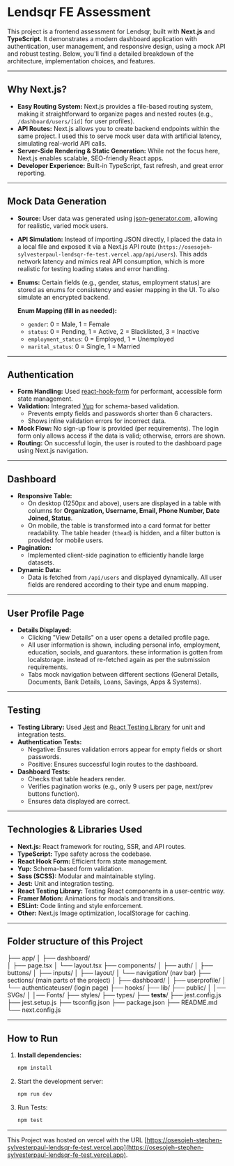 # Lendsqr FE Assessment

This project is a frontend assessment for Lendsqr, built with **Next.js** and **TypeScript**. It demonstrates a modern dashboard application with authentication, user management, and responsive design, using a mock API and robust testing. Below, you'll find a detailed breakdown of the architecture, implementation choices, and features.

---

## Why Next.js?

- **Easy Routing System:** Next.js provides a file-based routing system, making it straightforward to organize pages and nested routes (e.g., `/dashboard/users/[id]` for user profiles).
- **API Routes:** Next.js allows you to create backend endpoints within the same project. I used this to serve mock user data with artificial latency, simulating real-world API calls.
- **Server-Side Rendering & Static Generation:** While not the focus here, Next.js enables scalable, SEO-friendly React apps.
- **Developer Experience:** Built-in TypeScript, fast refresh, and great error reporting.

---

## Mock Data Generation

- **Source:** User data was generated using [json-generator.com](https://json-generator.com/), allowing for realistic, varied mock users.
- **API Simulation:** Instead of importing JSON directly, I placed the data in a local file and exposed it via a Next.js API route (`https://osesojeh-sylvesterpaul-lendsqr-fe-test.vercel.app/api/users`). This adds network latency and mimics real API consumption, which is more realistic for testing loading states and error handling.
- **Enums:** Certain fields (e.g., gender, status, employment status) are stored as enums for consistency and easier mapping in the UI. To also simulate an encrypted backend.

  **Enum Mapping (fill in as needed):**

  - `gender`: 0 = Male, 1 = Female
  - `status`: 0 = Pending, 1 = Active, 2 = Blacklisted, 3 = Inactive
  - `employment_status`: 0 = Employed, 1 = Unemployed
  - `marital_status`: 0 = Single, 1 = Married

---

## Authentication

- **Form Handling:** Used [react-hook-form](https://react-hook-form.com/) for performant, accessible form state management.
- **Validation:** Integrated [Yup](https://github.com/jquense/yup) for schema-based validation.
  - Prevents empty fields and passwords shorter than 6 characters.
  - Shows inline validation errors for incorrect data.
- **Mock Flow:** No sign-up flow is provided (per requirements). The login form only allows access if the data is valid; otherwise, errors are shown.
- **Routing:** On successful login, the user is routed to the dashboard page using Next.js navigation.

---

## Dashboard

- **Responsive Table:**
  - On desktop (1250px and above), users are displayed in a table with columns for **Organization, Username, Email, Phone Number, Date Joined, Status**.
  - On mobile, the table is transformed into a card format for better readability. The table header (`thead`) is hidden, and a filter button is provided for mobile users.
- **Pagination:**
  - Implemented client-side pagination to efficiently handle large datasets.
- **Dynamic Data:**
  - Data is fetched from `/api/users` and displayed dynamically. All user fields are rendered according to their type and enum mapping.

---

## User Profile Page

- **Details Displayed:**
  - Clicking "View Details" on a user opens a detailed profile page.
  - All user information is shown, including personal info, employment, education, socials, and guarantors. these information is gotten from localstorage. instead of re-fetched again as per the submission requirements.
  - Tabs mock navigation between different sections (General Details, Documents, Bank Details, Loans, Savings, Apps & Systems).

---

## Testing

- **Testing Library:** Used [Jest](https://jestjs.io/) and [React Testing Library](https://testing-library.com/) for unit and integration tests.
- **Authentication Tests:**
  - Negative: Ensures validation errors appear for empty fields or short passwords.
  - Positive: Ensures successful login routes to the dashboard.
- **Dashboard Tests:**
  - Checks that table headers render.
  - Verifies pagination works (e.g., only 9 users per page, next/prev buttons function).
  - Ensures data displayed are correct.

---

## Technologies & Libraries Used

- **Next.js:** React framework for routing, SSR, and API routes.
- **TypeScript:** Type safety across the codebase.
- **React Hook Form:** Efficient form state management.
- **Yup:** Schema-based form validation.
- **Sass (SCSS):** Modular and maintainable styling.
- **Jest:** Unit and integration testing.
- **React Testing Library:** Testing React components in a user-centric way.
- **Framer Motion:** Animations for modals and transitions.
- **ESLint:** Code linting and style enforcement.
- **Other:** Next.js Image optimization, localStorage for caching.

---

## Folder structure of this Project

├── app/
│ ├── dashboard/  
│ ├── page.tsx
│ └── layout.tsx
├── components/
│ ├── auth/
│ ├── buttons/
│ ├── inputs/
│ ├── layout/
│ └── navigation/ (nav bar)
├── sections/ (main parts of the project)
│ ├── dashboard/
│ ├── userprofile/
│ └── authenticateuser/ (login page)
├── hooks/
├── lib/
├── public/
│ │── SVGs/
│ │── Fonts/
├── styles/
├── types/
├── **tests**/
├── jest.config.js
├── jest.setup.js
├── tsconfig.json
├── package.json
├── README.md
└── next.config.js

---

## How to Run

1. **Install dependencies:**
   ```sh
   npm install
   ```
2. Start the development server:
   ```sh
   npm run dev
   ```
3. Run Tests:
   ```sh
   npm test
   ```

---

This Project was hosted on vercel with the URL [https://osesojeh-stephen-sylvesterpaul-lendsqr-fe-test.vercel.app](https://osesojeh-stephen-sylvesterpaul-lendsqr-fe-test.vercel.app).

